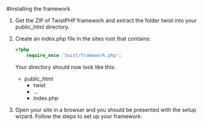 #Installing the framework

1. Get the ZIP of TwistPHP framework and extract the folder twist into your public_html directory.

2. Create an index.php file in the sites root that contains:
	```php
	<?php
		require_once 'twist/framework.php';
	```

	Your directory should now look like this:
	* public_html
		* twist
		* ...
		* index.php

3. Open your site in a browser and you should be presented with the setup wizard. Follow the steps to set up your framework.